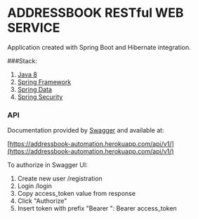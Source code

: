 # ADDRESSBOOK RESTful WEB SERVICE
Application created with Spring Boot and Hibernate integration.

###Stack:
1. [Java 8](https://java.com/)
1. [Spring Framework](https://spring.io/)
1. [Spring Data](https://spring.io/projects/spring-data/)
1. [Spring Security](https://spring.io/projects/spring-security/)

### API
Documentation provided by [Swagger](https://swagger.io/) and available at:

[https://addressbook-automation.herokuapp.com/api/v1/](https://addressbook-automation.herokuapp.com/api/v1/)

To authorize in Swagger UI:
1. Create new user /registration
2. Login /login
3. Copy access_token value from response
4. Click "Authorize"
5. Insert token with prefix "Bearer ": Bearer access_token
